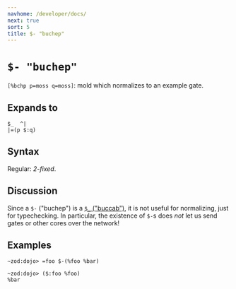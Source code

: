 ```yaml
---
navhome: /developer/docs/
next: true
sort: 5
title: $- "buchep"
---
```


# `$- "buchep"`

`[%bchp p=moss q=moss]`: mold which normalizes to an example gate.

## Expands to

```
$_  ^|
|=(p $:q)
```

## Syntax

Regular: *2-fixed*.

## Discussion

Since a `$-` ("buchep") is a [`$_` ("buccab")](../cab/), it is not useful for 
normalizing, just for typechecking.  In particular, the existence of `$-`s does 
*not* let us send gates or other cores over the network!

## Examples

```
~zod:dojo> =foo $-(%foo %bar)

~zod:dojo> ($:foo %foo)
%bar
```
